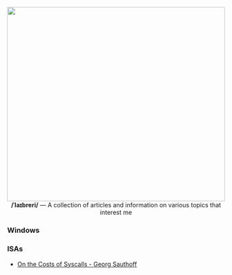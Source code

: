 <p align="center">
  <img src="https://github.com/oberrich/library/assets/6305520/b893e506-59f1-4f88-a2fb-3f861606024a" width="100%" height="450px">
  <b>/ˈlaɪbreri/</b>
  — A collection of articles and information on various topics that interest me
</p>

##### 
### Windows

### ISAs

- [On the Costs of Syscalls - Georg Sauthoff](https://gms.tf/on-the-costs-of-syscalls.html)
